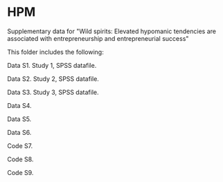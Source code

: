 # HPM
Supplementary data for "Wild spirits: Elevated hypomanic tendencies are associated with entrepreneurship and entrepreneurial success"

This folder includes the following: 

Data S1. Study 1, SPSS datafile.

Data S2. Study 2, SPSS datafile.

Data S3. Study 3, SPSS datafile.

Data S4.

Data S5.

Data S6.

Code S7.

Code S8.

Code S9.

